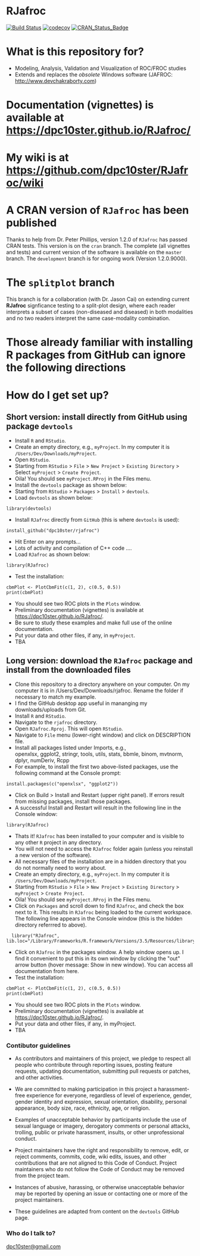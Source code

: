 RJafroc
========

[![Build Status](https://travis-ci.org/dpc10ster/rjafroc.svg?branch=master)](https://travis-ci.org/dpc10ster/rjafroc)
[![codecov](https://codecov.io/gh/dpc10ster/rjafroc/branch/master/graph/badge.svg)](https://codecov.io/gh/dpc10ster/rjafroc)
[![CRAN\_Status\_Badge](http://www.r-pkg.org/badges/version/rjafroc)](https://cran.r-project.org/package=rjafroc)

# What is this repository for? #
* Modeling, Analysis, Validation and Visualization of ROC/FROC studies
* Extends and replaces the *obsolete* Windows software (JAFROC: http://www.devchakraborty.com)

# Documentation (vignettes) is available at https://dpc10ster.github.io/RJafroc/ #

# My wiki is at https://github.com/dpc10ster/RJafroc/wiki #

# A CRAN version of `RJafroc` has been published #
Thanks to help from Dr. Peter Phillips, version 1.2.0 of `RJafroc` has passed CRAN tests. This version is on the `cran` branch. The complete (all vignettes and tests) and current version of the software is available on the `master` branch. The `development` branch is for ongoing work (Version 1.2.0.9000).

# The `splitplot` branch #
This branch is for a collaboration (with Dr. Jason Cai) on extending current __RJafroc__ signficance testing to a split-plot design, where each reader interprets a subset of cases (non-diseased and diseased) in both modalities and no two readers interpret the same case-modality combination. 

# Those already familiar with installing R packages from GitHub can ignore the following directions #  

# How do I get set up? #
## Short version: install directly from GitHub using package `devtools` ##
* Install `R` and `RStudio`.
* Create an empty directory, e.g., `myProject`. In my computer it is `/Users/Dev/Downloads/myProject`.
* Open `RStudio`. 
* Starting from `RStudio` > `File` > `New Project` > `Existing Directory` > Select `myProject` > `Create Project`.
* Oila! You should see `myProject.RProj` in the Files menu.
* Install the `devtools` package as shown below: 
* Starting from `RStudio` > `Packages` > `Install` > `devtools`.
* Load `devtools` as shown below:
```
library(devtools)
```
* Install `RJafroc` directly from `GitHub` (this is where `devtools` is used):
```
install_github("dpc10ster/rjafroc")
```
* Hit Enter on any prompts...
* Lots of activity and compilation of C++ code ....
* Load `RJafroc` as shown below:
```
library(RJafroc)
```
* Test the installation:
```
cbmPlot <- PlotCbmFit(c(1, 2), c(0.5, 0.5))
print(cbmPlot)
```
* You should see two ROC plots in the `Plots` window.
* Preliminary documentation (vignettes) is available at https://dpc10ster.github.io/RJafroc/.
* Be sure to study these examples and make full use of the online documentation.
* Put your data and other files, if any, in `myProject`.
* TBA

## Long version: download the `RJafroc` package and install from the downloaded files ##
* Clone this repository to a directory anywhere on your computer. On my computer it is in /Users/Dev/Downloads/rjafroc. Rename the folder if necessary to match my example. 
* I find the GitHub desktop app useful in mananging my downloads/uploads from Git.
* Install `R` and `RStudio`.
* Navigate to the `rjafroc` directory.
* Open `RJafroc.Rproj`. This will open `RStudio`. 
* Navigate to `File` menu (lower-right window) and click on DESCRIPTION file.
* Install all packages listed under Imports, e.g.,    
    openxlsx,
    ggplot2,
    stringr,
    tools,
    utils,
    stats,
    bbmle,
    binom,
    mvtnorm,
    dplyr,
    numDeriv,
    Rcpp
* For example, to install the first two above-listed packages, use the following command at the Console prompt:
```
install.packages(c("openxlsx", "ggplot2"))
```
* Click on Build > Install and Restart (upper right panel). If errors result from missing packages, install those packages.
* A successful Install and Restart will result in the following line in the Console window:
```
library(RJafroc)
```
* Thats it! `RJafroc` has been installed to your computer and is visible to any other `R` project in any directory.
* You will not need to access the `RJafroc` folder again (unless you reinstall a new version of the software). 
* All necessary files of the installation are in a hidden directory that you do not normally need to worry about.
* Create an empty directory, e.g., `myProject`. In my computer it is `/Users/Dev/Downloads/myProject`.
* Starting from `RStudio` > `File` > `New Project` > `Existing Directory` > `myProject` > `Create Project`.
* Oila! You should see `myProject.RProj` in the Files menu.
* Click on `Packages` and scroll down to find `RJafroc`, and check the box next to it. This results in `RJafroc` being loaded to the current workspace. The following line appears in the Console window (this is the hidden directory referrred to above).
```
  library("RJafroc", lib.loc="/Library/Frameworks/R.framework/Versions/3.5/Resources/library")
```  
* Click on `RJafroc` in the packages window. A help window opens up. I find it convenient to put this in its own window by clicking the "out" arrow button (hover message: Show in new window). You can access all documentation from here.
* Test the installation:
```
cbmPlot <- PlotCbmFit(c(1, 2), c(0.5, 0.5))
print(cbmPlot)
```
* You should see two ROC plots in the `Plots` window.
* Preliminary documentation (vignettes) is available at https://dpc10ster.github.io/RJafroc/.
* Put your data and other files, if any, in myProject.
* TBA

### Contibutor guidelines ###
* As contributors and maintainers of this project, we pledge to respect all people who contribute through reporting issues, posting feature requests, updating documentation, submitting pull requests or patches, and other activities.

* We are committed to making participation in this project a harassment-free experience for everyone, regardless of level of experience, gender, gender identity and expression, sexual orientation, disability, personal appearance, body size, race, ethnicity, age, or religion.

* Examples of unacceptable behavior by participants include the use of sexual language or imagery, derogatory comments or personal attacks, trolling, public or private harassment, insults, or other unprofessional conduct.

* Project maintainers have the right and responsibility to remove, edit, or reject comments, commits, code, wiki edits, issues, and other contributions that are not aligned to this Code of Conduct. Project maintainers who do not follow the Code of Conduct may be removed from the project team.

* Instances of abusive, harassing, or otherwise unacceptable behavior may be reported by opening an issue or contacting one or more of the project maintainers.

* These guidelines are adapted from content on the `devtools` GitHub page.

### Who do I talk to? ###

dpc10ster@gmail.com


